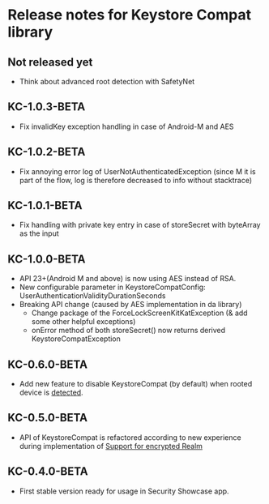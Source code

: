 
# Release notes for Keystore Compat library

## Not released yet
 * Think about advanced root detection with SafetyNet

## KC-1.0.3-BETA
 * Fix invalidKey exception handling in case of Android-M and AES
## KC-1.0.2-BETA
 * Fix annoying error log of UserNotAuthenticatedException (since M it is part of the flow, log is therefore decreased to info without stacktrace)
## KC-1.0.1-BETA
 * Fix handling with private key entry in case of storeSecret with byteArray as the input
## KC-1.0.0-BETA
 * API 23+(Android M and above) is now using AES instead of RSA.
 * New configurable parameter in KeystoreCompatConfig: UserAuthenticationValidityDurationSeconds
 * Breaking API change (caused by AES implementation in da library)
 	* Change package of the ForceLockScreenKitKatException (& add some other helpful exceptions)
 	* onError method of both storeSecret() now returns derived KeystoreCompatException

## KC-0.6.0-BETA
 * Add new feature to disable KeystoreCompat (by default) when rooted device is [detected](https://github.com/scottyab/rootbeer).

## KC-0.5.0-BETA
 * API of KeystoreCompat is refactored according to new experience during implementation of [Support for encrypted Realm](https://github.com/kotomisak/db-showcase-android)

## KC-0.4.0-BETA
 * First stable version ready for usage in Security Showcase app.
